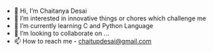 - 👋 Hi, I’m Chaitanya Desai
- 👀 I’m interested in innovative things or chores which challenge me 
- 🌱 I’m currently learning C and Python Language
- 💞️ I’m looking to collaborate on ...
- 📫 How to reach me - chaitupdesai@gmail.com

<!---
Chaitanya697/Chaitanya697 is a ✨ special ✨ repository because its `README.md` (this file) appears on your GitHub profile.
You can click the Preview link to take a look at your changes.
--->
